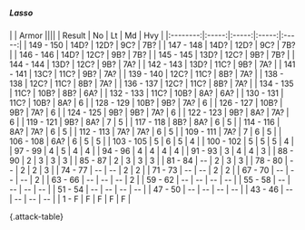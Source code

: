 ##### Lasso

|      |   Armor   ||||
|   Result   |   No   |   Lt   |   Md   |   Hvy   |
|:--------:|:-----:|:-----:|:-----:|:-----:|
| 149 - 150 | 14D? | 12D? | 9C? | 7B? |
| 147 - 148 | 14D? | 12D? | 9C? | 7B? |
| 146 - 146 | 14D? | 12C? | 9B? | 7B? |
| 145 - 145 | 13D? | 12C? | 9B? | 7B? |
| 144 - 144 | 13D? | 12C? | 9B? | 7A? |
| 142 - 143 | 13D? | 11C? | 9B? | 7A? |
| 141 - 141 | 13C? | 11C? | 9B? | 7A? |
| 139 - 140 | 12C? | 11C? | 8B? | 7A? |
| 138 - 138 | 12C? | 11C? | 8B? | 7A? |
| 136 - 137 | 12C? | 11C? | 8B? | 7A? |
| 134 - 135 | 11C? | 10B? | 8B? | 6A? |
| 132 - 133 | 11C? | 10B? | 8A? | 6A? |
| 130 - 131 | 11C? | 10B? | 8A? | 6 |
| 128 - 129 | 10B? | 9B? | 7A? | 6 |
| 126 - 127 | 10B? | 9B? | 7A? | 6 |
| 124 - 125 | 9B? | 9B? | 7A? | 6 |
| 122 - 123 | 9B? | 8A? | 7A? | 6 |
| 119 - 121 | 9B? | 8A? | 7 | 5 |
| 117 - 118 | 8B? | 8A? | 6 | 5 |
| 114 - 116 | 8A? | 7A? | 6 | 5 |
| 112 - 113 | 7A? | 7A? | 6 | 5 |
| 109 - 111 | 7A? | 7 | 6 | 5 |
| 106 - 108 | 6A? | 6 | 5 | 5 |
| 103 - 105 | 5 | 6 | 5 | 4 |
| 100 - 102 | 5 | 5 | 5 | 4 |
| 97 - 99 | 4 | 5 | 4 | 4 |
| 94 - 96 | 4 | 4 | 4 | 4 |
| 91 - 93 | 3 | 4 | 4 | 3 |
| 88 - 90 | 2 | 3 | 3 | 3 |
| 85 - 87 | 2 | 3 | 3 | 3 |
| 81 - 84 | --  | 2 | 3 | 3 |
| 78 - 80 | --  | 2 | 2 | 3 |
| 74 - 77 | --  | --  | 2 | 2 |
| 71 - 73 | --  | --  | 2 | 2 |
| 67 - 70 | --  | --  | --  | 2 |
| 63 - 66 | --  | --  | --  | 2 |
| 59 - 62 | --  | --  | --  | --  |
| 55 - 58 | --  | --  | --  | --  |
| 51 - 54 | --  | --  | --  | --  |
| 47 - 50 | --  | --  | --  | --  |
| 43 - 46 | --  | --  | --  | --  |
| 1 - F | F | F | F | F |

{.attack-table}
